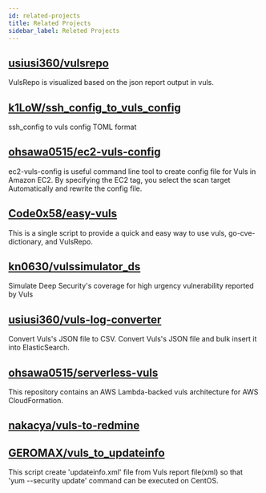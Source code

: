 ```yaml
---
id: related-projects
title: Related Projects
sidebar_label: Releted Projects
---
```


## [usiusi360/vulsrepo](https://github.com/usiusi360/vulsrepo)
VulsRepo is visualized based on the json report output in vuls.

## [k1LoW/ssh_config_to_vuls_config](https://github.com/k1LoW/ssh_config_to_vuls_config)
ssh_config to vuls config TOML format

## [ohsawa0515/ec2-vuls-config](https://github.com/ohsawa0515/ec2-vuls-config)
ec2-vuls-config is useful command line tool to create config file for Vuls in Amazon EC2.
By specifying the EC2 tag, you select the scan target Automatically and rewrite the config file.

##  [Code0x58/easy-vuls](https://github.com/Code0x58/easy-vuls)
This is a single script to provide a quick and easy way to use vuls, go-cve-dictionary, and VulsRepo. 

## [kn0630/vulssimulator_ds](https://github.com/kn0630/vulssimulator_ds)
Simulate Deep Security's coverage for high urgency vulnerability reported by Vuls
   
## [usiusi360/vuls-log-converter](https://github.com/usiusi360/vuls-log-converter)
Convert Vuls's JSON file to CSV. Convert Vuls's JSON file and bulk insert it into ElasticSearch.

## [ohsawa0515/serverless-vuls](https://github.com/ohsawa0515/serverless-vuls)
This repository contains an AWS Lambda-backed vuls architecture for AWS CloudFormation.

## [nakacya/vuls-to-redmine](https://github.com/nakacya/vuls-to-redmine)

## [GEROMAX/vuls_to_updateinfo](https://github.com/GEROMAX/vuls_to_updateinfo)
This script create 'updateinfo.xml' file from Vuls report file(xml) so that 'yum --security update' command can be executed on CentOS.

